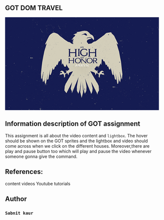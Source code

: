 ## GOT DOM TRAVEL 

![readme](/images/arryn.jpg)

## Information description of GOT assignment

This assignment is all about the video content and ``lightbox``. The hover should be shown on the GOT sprites and the lightbox and video should come across when we click on the different houses. Moreover,there are play and pause button too which will play and pause the video whenever someone gonna give the command. 


## References:
content videos
Youtube tutorials


## Author
### ```Sabnit kaur```

